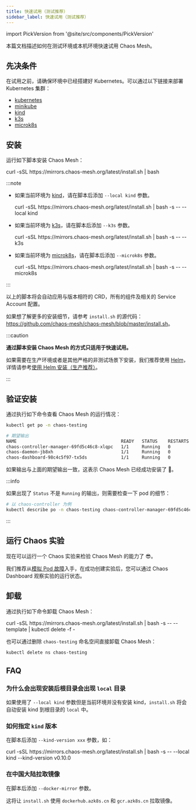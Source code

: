 ```yaml
---
title: 快速试用（测试推荐）
sidebar_label: 快速试用（测试推荐）
---
```


import PickVersion from '@site/src/components/PickVersion'

本篇文档描述如何在测试环境或本机环境快速试用 Chaos Mesh。

## 先决条件

在试用之前，请确保环境中已经搭建好 Kubernetes。可以通过以下链接来部署 Kubernetes 集群：

- [kubernetes](https://kubernetes.io/docs/setup/)
- [minikube](https://minikube.sigs.k8s.io/docs/start/)
- [kind](https://kind.sigs.k8s.io/docs/user/quick-start/)
- [k3s](https://rancher.com/docs/k3s/latest/en/quick-start/)
- [microk8s](https://microk8s.io/)

## 安装

运行如下脚本安装 Chaos Mesh：

<PickVersion className="language-bash">
curl -sSL https://mirrors.chaos-mesh.org/latest/install.sh | bash
</PickVersion>

:::note

- 如果当前环境为 [kind](https://kind.sigs.k8s.io/)，请在脚本后添加 `--local kind` 参数。

  <PickVersion className="language-bash">
  curl -sSL https://mirrors.chaos-mesh.org/latest/install.sh | bash -s -- --local kind
  </PickVersion>

- 如果当前环境为 [k3s](https://k3s.io/)，请在脚本后添加 `--k3s` 参数。

  <PickVersion className="language-bash">
  curl -sSL https://mirrors.chaos-mesh.org/latest/install.sh | bash -s -- --k3s
  </PickVersion>

- 如果当前环境为 [microk8s](https://microk8s.io/)，请在脚本后添加 `--microk8s` 参数。

  <PickVersion className="language-bash">
  curl -sSL https://mirrors.chaos-mesh.org/latest/install.sh | bash -s -- --microk8s
  </PickVersion>
:::

以上的脚本将会自动应用与版本相符的 CRD，所有的组件及相关的 Service Account 配置。

如果想了解更多的安装细节，请参考 `install.sh` 的源代码：<https://github.com/chaos-mesh/chaos-mesh/blob/master/install.sh>。

:::caution

**通过脚本安装 Chaos Mesh 的方式只适用于快速试用。**

如果需要在生产环境或者是其他严格的非测试场景下安装，我们推荐使用 [Helm](https://helm.sh/)，详情请参考[使用 Helm 安装（生产推荐）](production-installation-using-helm.md)。

:::

## 验证安装

通过执行如下命令查看 Chaos Mesh 的运行情况：

```sh
kubectl get po -n chaos-testing

# 期望输出
NAME                                        READY   STATUS    RESTARTS   AGE
chaos-controller-manager-69fd5c46c8-xlqpc   1/1     Running   0          2d5h
chaos-daemon-jb8xh                          1/1     Running   0          2d5h
chaos-dashboard-98c4c5f97-tx5ds             1/1     Running   0          2d5h
```

如果输出与上面的期望输出一致，这表示 Chaos Mesh 已经成功安装了 🎉。

:::info

如果出现了 `Status` 不是 `Running` 的输出，则需要检查一下 pod 的细节：

```sh
# 以 chaos-controller 为例
kubectl describe po -n chaos-testing chaos-controller-manager-69fd5c46c8-xlqpc
```

:::

## 运行 Chaos 实验

现在可以运行一个 Chaos 实验来检验 Chaos Mesh 的能力了 😎。

我们推荐从[模拟 Pod 故障](simulate-pod-chaos-on-kubernetes.md)入手，在成功创建实验后，您可以通过 Chaos Dashboard 观察实验的运行状态。

## 卸载

通过执行如下命令卸载 Chaos Mesh：

<PickVersion className="language-bash">
curl -sSL https://mirrors.chaos-mesh.org/latest/install.sh | bash -s -- --template | kubectl delete -f -
</PickVersion>

也可以通过删除 `chaos-testing` 命名空间直接卸载 Chaos Mesh：

```sh
kubectl delete ns chaos-testing
```

## FAQ

### 为什么会出现安装后根目录会出现 `local` 目录

如果使用了 `--local kind` 参数但是当前环境并没有安装 kind，`install.sh` 将会自动安装 kind 到根目录的 `local` 中。

### 如何指定 `kind` 版本

在脚本后添加 `--kind-version xxx` 参数，如：

<PickVersion className="language-bash">
curl -sSL https://mirrors.chaos-mesh.org/latest/install.sh | bash -s -- --local kind --kind-version v0.10.0
</PickVersion>

### 在中国大陆拉取镜像

在脚本后添加 `--docker-mirror` 参数。

这将让 `install.sh` 使用 `dockerhub.azk8s.cn` 和 `gcr.azk8s.cn` 拉取镜像。
